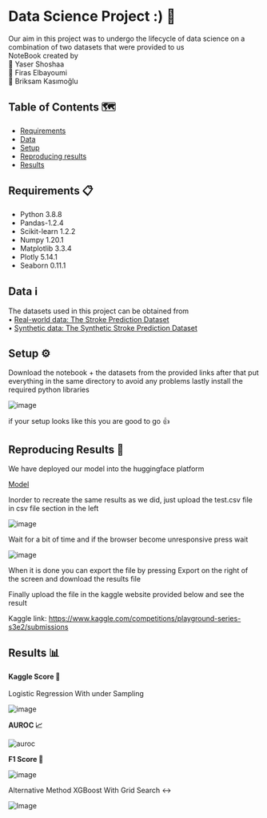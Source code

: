 # Data Science Project :) 🥇

Our aim in this project was to undergo the lifecycle of data science on a combination of two datasets that were provided to us <br /> 
NoteBook created by <br /> 
🌟 Yaser Shoshaa <br />
🌟 Firas Elbayoumi <br /> 
🌟 Briksam Kasımoğlu <br /> 


## Table of Contents 🗺️
- [Requirements](#requirements)
- [Data](#data)
- [Setup](#setup)
- [Reproducing results](#reproducing-results)
- [Results](#results)

## Requirements 📋 <a name="requirements"></a>

- Python 3.8.8
- Pandas-1.2.4
- Scikit-learn 1.2.2
- Numpy 1.20.1
- Matplotlib 3.3.4
- Plotly 5.14.1
- Seaborn 0.11.1

## Data ℹ️ <a name="data"></a>

The datasets used in this project can be obtained from <br />
 • [Real-world data: The Stroke Prediction Dataset](https://www.kaggle.com/datasets/fedesoriano/stroke-prediction-dataset)  <br />
 • [Synthetic data: The Synthetic Stroke Prediction Dataset](https://www.kaggle.com/competitions/playground-series-s3e2/data)


## Setup ⚙️ <a name="setup"></a>

Download the notebook + the datasets from the provided links after that put everything in the same directory to avoid any problems lastly install the required python libraries

![image](https://github.com/yasserzs3/Data_Science_Project/assets/68787298/e1ef25d4-bc74-4b11-b8af-735864a6c4dc)

if your setup looks like this you are good to go 👍

## Reproducing Results 🔁 <a name="reproducing-results"></a>

We have deployed our model into the huggingface platform <br /> 

[Model](https://huggingface.co/spaces/FerasOo/stroke_prediction) <br /> 

Inorder to recreate the same results as we did, just upload the test.csv file in csv file section in the left 

![image](https://github.com/yasserzs3/Data_Science_Project/assets/68787298/0b752556-2551-43bf-b5e8-ac8659829ab7)

Wait for a bit of time and if the browser become unresponsive press wait <br /> 

![image](https://github.com/yasserzs3/Data_Science_Project/assets/68787298/22c63c9a-d1da-417b-8fb6-a80d1c0b2b61)

When it is done you can export the file by pressing Export on the right of the screen and download the results file <br /> 

Finally upload the file in the kaggle website provided below and see the result <br /> 

Kaggle link: https://www.kaggle.com/competitions/playground-series-s3e2/submissions

## Results 📊 <a name="results"></a>

**Kaggle Score 🎯**
<br /> 
<br /> 
Logistic Regression With under Sampling

![image](https://github.com/yasserzs3/Data_Science_Project/assets/68787298/e28e625b-3edd-4689-a66f-064a80d2e42d)

**AUROC 📈**

![auroc](https://github.com/yasserzs3/Data_Science_Project/assets/68787298/0b02f6ce-81c0-4cec-90d8-6318dc684329)

**F1 Score 📌**

![image](https://github.com/yasserzs3/Data_Science_Project/assets/68787298/3fa68a42-547f-4c66-aee5-7548e5b30b0d)

Alternative Method XGBoost With Grid Search ↔️

![Image](https://github.com/yasserzs3/Data_Science_Project/assets/68787298/96dc6c30-27e8-4a75-83f5-88ead315c378)
